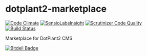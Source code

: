 dotplant2-marketplace
=====================
[![Code Climate](https://codeclimate.com/github/DevGroup-ru/dotplant2-marketplace/badges/gpa.svg)](https://codeclimate.com/github/DevGroup-ru/dotplant2-marketplace)
[![SensioLabsInsight](https://insight.sensiolabs.com/projects/551833bd-1951-493d-9a8f-9f676cf58506/mini.png)](https://insight.sensiolabs.com/projects/551833bd-1951-493d-9a8f-9f676cf58506)
[![Scrutinizer Code Quality](https://scrutinizer-ci.com/g/DevGroup-ru/dotplant2-marketplace/badges/quality-score.png?b=master)](https://scrutinizer-ci.com/g/DevGroup-ru/dotplant2-marketplace/?branch=master)
[![Build Status](https://scrutinizer-ci.com/g/DevGroup-ru/dotplant2-marketplace/badges/build.png?b=master)](https://scrutinizer-ci.com/g/DevGroup-ru/dotplant2-marketplace/build-status/master)


Marketplace for DotPlant2 CMS



[![Bitdeli Badge](https://d2weczhvl823v0.cloudfront.net/DevGroup-ru/dotplant2-marketplace/trend.png)](https://bitdeli.com/free "Bitdeli Badge")

